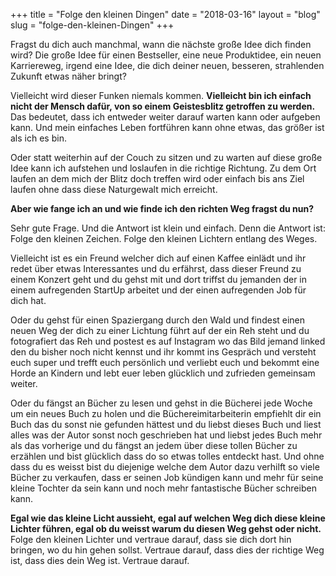 +++
title = "Folge den kleinen Dingen"
date = "2018-03-16"
layout = "blog"
slug = "folge-den-kleinen-Dingen"
+++

Fragst du dich auch manchmal, wann die nächste große Idee dich finden wird? Die große Idee für einen Bestseller, eine neue Produktidee, ein neuen Karriereweg, irgend eine Idee, die dich deiner neuen, besseren, strahlenden Zukunft etwas näher bringt?

Vielleicht wird dieser Funken niemals kommen. **Vielleicht bin ich einfach nicht der Mensch dafür, von so einem Geistesblitz getroffen zu werden.** Das bedeutet, dass ich entweder weiter darauf warten kann oder aufgeben kann. Und mein einfaches Leben fortführen kann ohne etwas, das größer ist als ich es bin.

Oder statt weiterhin auf der Couch zu sitzen und zu warten auf diese große Idee kann ich aufstehen und loslaufen in die richtige Richtung. Zu dem Ort laufen an dem mich der Blitz doch treffen wird oder einfach bis ans Ziel laufen ohne dass diese Naturgewalt mich erreicht.

**Aber wie fange ich an und wie finde ich den richten Weg fragst du nun?**

Sehr gute Frage. Und die Antwort ist klein und einfach. Denn die Antwort ist: Folge den kleinen Zeichen. Folge den kleinen Lichtern entlang des Weges.

Vielleicht ist es ein Freund welcher dich auf einen Kaffee einlädt und ihr redet über etwas Interessantes und du erfährst, dass dieser Freund zu einem Konzert geht und du gehst mit und dort triffst du jemanden der in einem aufregenden StartUp arbeitet und der einen aufregenden Job für dich hat.

Oder du gehst für einen Spaziergang durch den Wald und findest einen neuen Weg der dich zu einer Lichtung führt auf der ein Reh steht und du fotografiert das Reh und postest es auf Instagram wo das Bild jemand linked den du bisher noch nicht kennst und ihr kommt ins Gespräch und versteht euch super und trefft euch persönlich und verliebt euch und bekommt eine Horde an Kindern und lebt euer leben glücklich und zufrieden gemeinsam weiter.

Oder du fängst an Bücher zu lesen und gehst in die Bücherei jede Woche um ein neues Buch zu holen und die Büchereimitarbeiterin empfiehlt dir ein Buch das du sonst nie gefunden hättest und du liebst dieses Buch und liest alles was der Autor sonst noch geschrieben hat und liebst jedes Buch mehr als das vorherige und du fängst an jedem über diese tollen Bücher zu erzählen und bist glücklich dass do so etwas tolles entdeckt hast. Und ohne dass du es weisst bist du diejenige welche dem Autor dazu verhilft so viele Bücher zu verkaufen, dass er seinen Job kündigen kann und mehr für seine kleine Tochter da sein kann und noch mehr fantastische Bücher schreiben kann.

**Egal wie das kleine Licht aussieht, egal auf welchen Weg dich diese kleine Lichter führen, egal ob du weisst warum du diesen Weg gehst oder nicht.** Folge den kleinen Lichter und vertraue darauf, dass sie dich dort hin bringen, wo du hin gehen sollst. Vertraue darauf, dass dies der richtige Weg ist, dass dies dein Weg ist. Vertraue darauf.